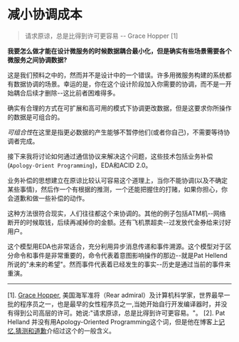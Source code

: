 减小协调成本
======================================
> 请求原谅，总是比得到许可更容易 -- Grace Hopper [1] 

**我要怎么做才能在设计微服务的时候数据耦合最小化，但是确实有些场景需要各个微服务之间协调数据?**

这是我们预料之中的，然而并不是设计中的一个错误。许多用微服务构建的系统都有数据协调的场景。幸运的是，你在这个设计阶段加入你需要的协调，而不是一开始耦合后续才删除--这比前者困难得多。

确实有合理的方式在可扩展和高可用的模式下协调更改数据，但是这要求你所操作的数据是可组合的。

*可组合性*在这里是指更必数据的产生能够不暂停他们(或者你自己)，不需要等待协调者完成。

接下来我将讨论如何通过通信协议来解决这个问题，这些技术包括业务补偿(`Apology-Orient Programming`)，EDA和ACID 2.0。

业务补偿的思想建立在原谅比较认可容易这个道理上，当你不能协调(以及不确定某些事情)，然后作一个有根据的推测，一个还能把握住的打赌，如果你担心，你会道歉和做一些补偿的动作。

这种方法很符合现实，人们往往都这个来协调的。其他的例子包括ATM机--网络断开的时候取钱，后续再减掉你的金额。还有飞机票超卖--过发放代金券给来讨好用户。

这个模型用EDA也非常适合，充分利用异步消息传递和事件溯源。这个模型对于区分命令和事件是非常重要的，命令代表着意图影响操作的那边--就是Pat Hellend所说的"未来的希望"。然而事件代表着已经发生的事实--历史是通过当前的事件来重演。







----------------
[1]. [Grace Hopper](https://en.wikiquote.org/wiki/Grace_Hopper), 美国海军准将（Rear admiral）及计算机科学家，世界最早一批的程序员之一，也是最早的女性程序员之一,当她开始自行开发编译器时，并没有得到公司高层的许可。她说:"请求原谅，总是比得到许可更容易。"。 
[2]. Pat Helland 并没有用Apology-Oriented Programming这个词，但是他在博客上[记忆,猜测和道歉]()介绍过这个的一般含义。

